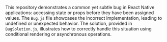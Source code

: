 This repository demonstrates a common yet subtle bug in React Native applications: accessing state or props before they have been assigned values.  The `Bug.js` file showcases the incorrect implementation, leading to undefined or unexpected behavior.  The solution, provided in `BugSolution.js`, illustrates how to correctly handle this situation using conditional rendering or asynchronous operations.